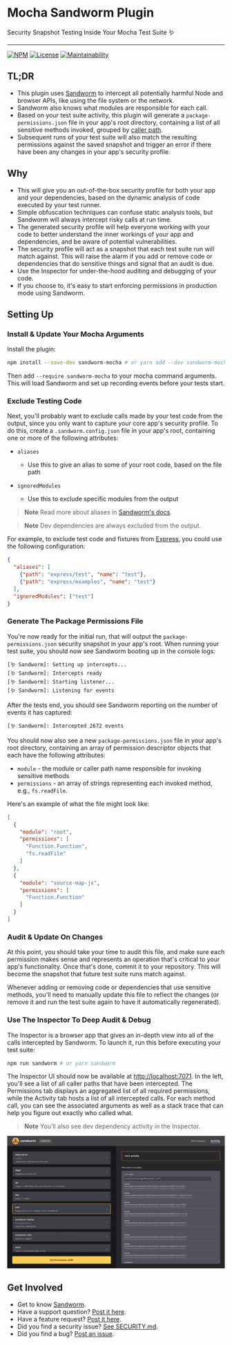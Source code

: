 # Mocha Sandworm Plugin

Security Snapshot Testing Inside Your Mocha Test Suite 🪱

---

[![NPM][npm-version-image]][npm-version-url]
[![License][license-image]][license-url]
[![Maintainability][cc-image]][cc-url]

## TL;DR
* This plugin uses [Sandworm](https://github.com/sandworm-hq/sandworm-js) to intercept all potentially harmful Node and browser APIs, like using the file system or the network.
* Sandworm also knows what modules are responsible for each call.
* Based on your test suite activity, this plugin will generate a `package-permissions.json` file in your app's root directory, containing a list of all sensitive methods invoked, grouped by [caller path](https://docs.sandworm.dev/#caller-module-paths).
* Subsequent runs of your test suite will also match the resulting permissions against the saved snapshot and trigger an error if there have been any changes in your app's security profile.

## Why
* This will give you an out-of-the-box security profile for both your app and your dependencies, based on the dynamic analysis of code executed by your test runner.
* Simple obfuscation techniques can confuse static analysis tools, but Sandworm will always intercept risky calls at run time.
* The generated security profile will help everyone working with your code to better understand the inner workings of your app and dependencies, and be aware of potential vulnerabilities.
* The security profile will act as a snapshot that each test suite run will match against. This will raise the alarm if you add or remove code or dependencies that do sensitive things and signal that an audit is due.
* Use the Inspector for under-the-hood auditing and debugging of your code.
* If you choose to, it's easy to start enforcing permissions in production mode using Sandworm.

## Setting Up

### Install & Update Your Mocha Arguments

Install the plugin:

```bash
npm install --save-dev sandworm-mocha # or yarn add --dev sandworm-mocha
```

Then add `--require sandworm-mocha` to your mocha command arguments. This will load Sandworm and set up recording events before your tests start.

### Exclude Testing Code

Next, you'll probably want to exclude calls made by your test code from the output, since you only want to capture your core app's security profile. To do this, create a `.sandworm.config.json` file in your app's root, containing one or more of the following attributes:

* `aliases`
  * Use this to give an alias to some of your root code, based on the file path

* `ignoredModules`
  * Use this to exclude specific modules from the output

> **Note**
> Read more about aliases in [Sandworm's docs](https://docs.sandworm.dev/#aliases).

> **Note**
> Dev dependencies are always excluded from the output.

For example, to exclude test code and fixtures from [Express](https://github.com/expressjs/express), you could use the following configuration:

```json
{
  "aliases": [
    {"path": "express/test", "name": "test"},
    {"path": "express/examples", "name": "test"}
  ],
  "ignoredModules": ["test"]
}
```

### Generate The Package Permissions File

You're now ready for the initial run, that will output the `package-permissions.json` security snapshot in your app's root. When running your test suite, you should now see Sandworm booting up in the console logs:

```
[🪱 Sandworm]: Setting up intercepts...
[🪱 Sandworm]: Intercepts ready
[🪱 Sandworm]: Starting listener...
[🪱 Sandworm]: Listening for events
```

After the tests end, you should see Sandworm reporting on the number of events it has captured:

```
[🪱 Sandworm]: Intercepted 2672 events
```

You should now also see a new `package-permissions.json` file in your app's root directory, containing an array of permission descriptor objects that each have the following attributes:

* `module` - the module or caller path name responsible for invoking sensitive methods
* `permissions` - an array of strings representing each invoked method, e.g., `fs.readFile`.

Here's an example of what the file might look like:

```json
[
  {
    "module": "root",
    "permissions": [
      "Function.Function",
      "fs.readFile"
    ]
  },
  {
    "module": "source-map-js",
    "permissions": [
      "Function.Function"
    ]
  }
]
```

### Audit & Update On Changes

At this point, you should take your time to audit this file, and make sure each permission makes sense and represents an operation that's critical to your app's functionality. Once that's done, commit it to your repository. This will become the snapshot that future test suite runs match against.

Whenever adding or removing code or dependencies that use sensitive methods, you'll need to manually update this file to reflect the changes (or remove it and run the test suite again to have it automatically regenerated).

### Use The Inspector To Deep Audit & Debug

The Inspector is a browser app that gives an in-depth view into all of the calls intercepted by Sandworm. To launch it, run this before executing your test suite:

```bash
npm run sandworm # or yarn sandworm
```

The Inspector UI should now be available at [http://localhost:7071](http://localhost:7071). In the left, you'll see a list of all caller paths that have been intercepted. The Permissions tab displays an aggregated list of all required permissions, while the Activity tab hosts a list of all intercepted calls. For each method call, you can see the associated arguments as well as a stack trace that can help you figure out exactly who called what.

> **Note**
> You'll also see dev dependency activity in the Inspector.

![Sandworm Inspector](./inspector.png)

## Get Involved
- Get to know [Sandworm](https://sandworm.dev).
- Have a support question? [Post it here](https://github.com/sandworm-hq/sandworm-js/discussions/categories/q-a).
- Have a feature request? [Post it here](https://github.com/sandworm-hq/sandworm-js/discussions/categories/ideas).
- Did you find a security issue? [See SECURITY.md](SECURITY.md).
- Did you find a bug? [Post an issue](https://github.com/sandworm-hq/sandworm-mocha/issues/new/choose).

[npm-version-image]: https://img.shields.io/npm/v/sandworm-mocha?style=flat-square
[npm-version-url]: https://www.npmjs.com/package/sandworm-mocha
[license-image]: https://img.shields.io/npm/l/sandworm-mocha?style=flat-square
[license-url]: https://github.com/sandworm-hq/sandworm-mocha/blob/main/LICENSE
[cc-image]: https://api.codeclimate.com/v1/badges/d5c5cb5a62ff51bdc873/maintainability
[cc-url]: https://codeclimate.com/github/sandworm-hq/sandworm-mocha/maintainability

